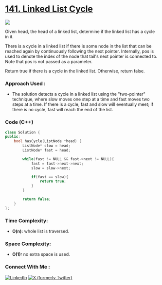 # [141. Linked List Cycle](https://leetcode.com/problems/linked-list-cycle/)

![](https://badgen.net/badge/Level/Easy/green)

Given head, the head of a linked list, determine if the linked list has a cycle in it.

There is a cycle in a linked list if there is some node in the list that can be reached again by continuously following the next pointer. Internally, pos is used to denote the index of the node that tail's next pointer is connected to. Note that pos is not passed as a parameter.

Return true if there is a cycle in the linked list. Otherwise, return false.

### Approach Used :

-   The solution detects a cycle in a linked list using the "two-pointer" technique, where slow moves one step at a time and fast moves two steps at a time. If there is a cycle, fast and slow will eventually meet; if there is no cycle, fast will reach the end of the list.

### Code (C++)

```cpp
class Solution {
public:
    bool hasCycle(ListNode *head) {
        ListNode* slow = head;
        ListNode* fast = head;

        while(fast != NULL && fast->next != NULL){
            fast = fast->next->next;
            slow = slow->next;

            if(fast == slow){
                return true;
            }
        }

        return false;
    }
};
```

### Time Complexity:
- **O(n):** whole list is traversed.

### Space Complexity:
- **O(1):** no extra space is used.


### Connect With Me : 

<a href="https://www.linkedin.com/in/shivam-ray-b4306524a/" target="_blank"><img src="https://img.shields.io/badge/LinkedIn-0077B5?style=for-the-badge&logo=linkedin&logoColor=white" alt="LinkedIn"></a>
<a href="https://x.com/rai_shivam11/" target="_blank"><img src="https://img.shields.io/badge/Twitter-1DA1F2?style=for-the-badge&logo=twitter&logoColor=white" alt="X (formerly Twitter)">
</a>
